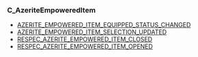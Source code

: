 ### C\_AzeriteEmpoweredItem

* [AZERITE\_EMPOWERED\_ITEM\_EQUIPPED\_STATUS\_CHANGED](https://wow.gamepedia.com/AZERITE_EMPOWERED_ITEM_EQUIPPED_STATUS_CHANGED)
* [AZERITE\_EMPOWERED\_ITEM\_SELECTION\_UPDATED](https://wow.gamepedia.com/AZERITE_EMPOWERED_ITEM_SELECTION_UPDATED)
* [RESPEC\_AZERITE\_EMPOWERED\_ITEM\_CLOSED](https://wow.gamepedia.com/RESPEC_AZERITE_EMPOWERED_ITEM_CLOSED)
* [RESPEC\_AZERITE\_EMPOWERED\_ITEM\_OPENED](https://wow.gamepedia.com/RESPEC_AZERITE_EMPOWERED_ITEM_OPENED)



